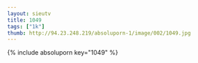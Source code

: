```yaml
--- 
layout: sieutv
title: 1049
tags: ["1k"]
thumb: http://94.23.248.219/absoluporn-1/image/002/1049.jpg
---
```

{% include absoluporn key="1049" %} 
